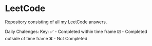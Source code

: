 # LeetCode
Repository consisting of all my LeetCode answers.

Daily Chalenges:
Key:
:white_check_mark: - Completed within time frame
:ballot_box_with_check: - Completed outside of time frame
:x: - Not Completed
